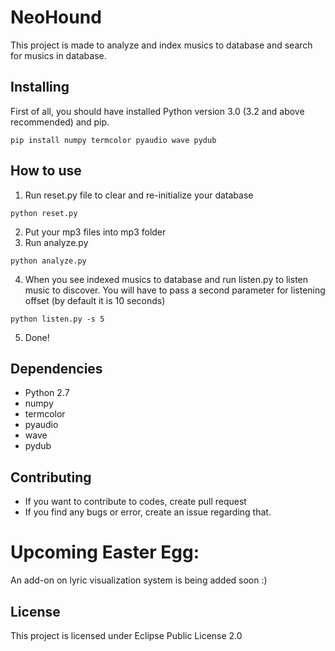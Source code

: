 # NeoHound

This project is made to analyze and index musics to database and search for musics in database.

## Installing

First of all, you should have installed Python version 3.0 (3.2 and above recommended)  and pip.

```
pip install numpy termcolor pyaudio wave pydub
```

## How to use

1. Run reset.py file to clear and re-initialize your database

```
python reset.py
```

2. Put your mp3 files into mp3 folder
3. Run analyze.py 

```
python analyze.py
```

4. When you see indexed musics to database and run listen.py to listen music to discover. You will have to pass a second parameter for listening offset (by default it is 10 seconds)

```
python listen.py -s 5
```

5. Done!


## Dependencies

* Python 2.7
* numpy 
* termcolor 
* pyaudio
* wave
* pydub

## Contributing

* If you want to contribute to codes, create pull request
* If you find any bugs or error, create an issue regarding that.

# Upcoming Easter Egg:

An add-on on lyric visualization system is being added soon :)

## License

This project is licensed under Eclipse Public License 2.0
